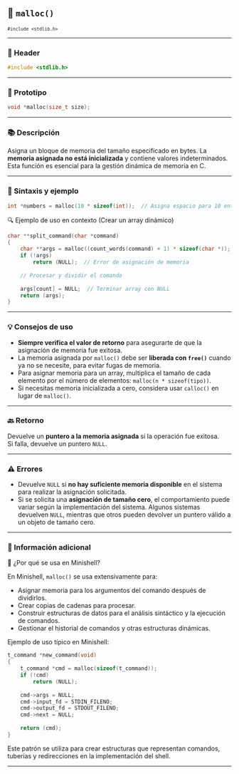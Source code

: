 ## 🧩 `malloc()`  
<small><code>#include &lt;stdlib.h&gt;</code></small>

---

### 🧾 Header
```c
#include <stdlib.h>
```

---

### 🧪 Prototipo
```c
void *malloc(size_t size);
```

---

### 📚 Descripción
Asigna un bloque de memoria del tamaño especificado en bytes. La **memoria asignada no está inicializada** y contiene valores indeterminados. Esta función es esencial para la gestión dinámica de memoria en C.

---

### 🧰 Sintaxis y ejemplo
```c
int *numbers = malloc(10 * sizeof(int));  // Asigna espacio para 10 enteros
```

<summary>🔍 Ejemplo de uso en contexto (Crear un array dinámico)</summary>

```c
char **split_command(char *command)
{
    char **args = malloc((count_words(command) + 1) * sizeof(char *));
    if (!args)
        return (NULL);  // Error de asignación de memoria
        
    // Procesar y dividir el comando
    
    args[count] = NULL;  // Terminar array con NULL
    return (args);
}
```

---

### 💡 Consejos de uso
- **Siempre verifica el valor de retorno** para asegurarte de que la asignación de memoria fue exitosa.
- La memoria asignada por `malloc()` debe ser **liberada con `free()`** cuando ya no se necesite, para evitar fugas de memoria.
- Para asignar memoria para un array, multiplica el tamaño de cada elemento por el número de elementos: `malloc(n * sizeof(tipo))`.
- Si necesitas memoria inicializada a cero, considera usar `calloc()` en lugar de `malloc()`.

---

### 🔙 Retorno
Devuelve un **puntero a la memoria asignada** si la operación fue exitosa.  
Si falla, devuelve un puntero `NULL`.

---

### ⚠️ Errores
- Devuelve `NULL` si **no hay suficiente memoria disponible** en el sistema para realizar la asignación solicitada.
- Si se solicita una **asignación de tamaño cero**, el comportamiento puede variar según la implementación del sistema. Algunos sistemas devuelven `NULL`, mientras que otros pueden devolver un puntero válido a un objeto de tamaño cero.

---

### 🧭 Información adicional

<summary>📎 ¿Por qué se usa en Minishell?</summary>

En Minishell, `malloc()` se usa extensivamente para:

- Asignar memoria para los argumentos del comando después de dividirlos.
- Crear copias de cadenas para procesar.
- Construir estructuras de datos para el análisis sintáctico y la ejecución de comandos.
- Gestionar el historial de comandos y otras estructuras dinámicas.

Ejemplo de uso típico en Minishell:

```c
t_command *new_command(void)
{
    t_command *cmd = malloc(sizeof(t_command));
    if (!cmd)
        return (NULL);
    
    cmd->args = NULL;
    cmd->input_fd = STDIN_FILENO;
    cmd->output_fd = STDOUT_FILENO;
    cmd->next = NULL;
    
    return (cmd);
}
```

Este patrón se utiliza para crear estructuras que representan comandos, tuberías y redirecciones en la implementación del shell.

---